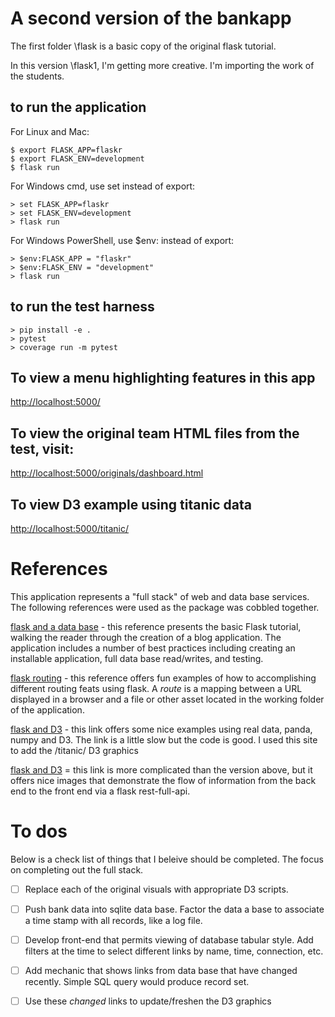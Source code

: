 # A second version of the bankapp

The first folder \flask is a basic copy of the original flask tutorial.

In this version \flask1, I'm getting more creative.  I'm importing the work of the students.

## to run the application

For Linux and Mac:

```
$ export FLASK_APP=flaskr
$ export FLASK_ENV=development
$ flask run
```

For Windows cmd, use set instead of export:
```
> set FLASK_APP=flaskr
> set FLASK_ENV=development
> flask run
```

For Windows PowerShell, use $env: instead of export:
```
> $env:FLASK_APP = "flaskr"
> $env:FLASK_ENV = "development"
> flask run
```

## to run the test harness

```
> pip install -e .
> pytest
> coverage run -m pytest
```
## To view a menu highlighting features in this app

[http://localhost:5000/](http://localhost:5000/)

## To view the original team HTML files from the test, visit:

[http://localhost:5000/originals/dashboard.html](http://localhost:5000/originals/dashboard.html)

## To view D3 example using titanic data

[http://localhost:5000/titanic/](http://localhost:5000/titanic/)

# References

This application represents a "full stack" of web and data base services.  The following references were used as the
package was cobbled together.

[flask and a data base](https://flask.palletsprojects.com/en/1.1.x/tutorial/)  - this reference presents the
basic Flask tutorial, walking the reader through the creation of a blog application.  The application includes
a number of best practices including creating an installable application, full data base read/writes, and testing.

[flask routing](https://hackersandslackers.com/flask-routes/) - this reference offers fun examples of how to 
accomplishing different routing feats using flask.  A *route* is a mapping between a URL displayed in a browser
and a file or other asset located in the working folder of the application.

[flask and D3](http://www.mydatastack.com/flaskd3part1) - this link offers some nice examples using real data, panda, numpy
and D3.  The link is a little slow but the code is good.  I used this site to add the /titanic/ D3 graphics

[flask and D3](https://towardsdatascience.com/combining-python-and-d3-js-to-create-dynamic-visualization-applications-73c87a494396) = this link is more complicated
than the version above, but it offers nice images that demonstrate the flow of information from the back end to the front end via a flask rest-full-api.

# To dos

Below is a check list of things that I beleive should be completed.  The focus on completing out the full stack.

- [ ] Replace each of the original visuals with appropriate D3 scripts.
- [ ] Push bank data into sqlite data base.  Factor the data a base to associate a time stamp with all records, like a log file.
- [ ] Develop front-end that permits viewing of database tabular style.  Add filters at the time to select different links by name, time, connection, etc.
- [ ] Add mechanic that shows links from data base that have changed recently.  Simple SQL query would produce record set.
- [ ] Use these *changed* links to update/freshen the D3 graphics


  